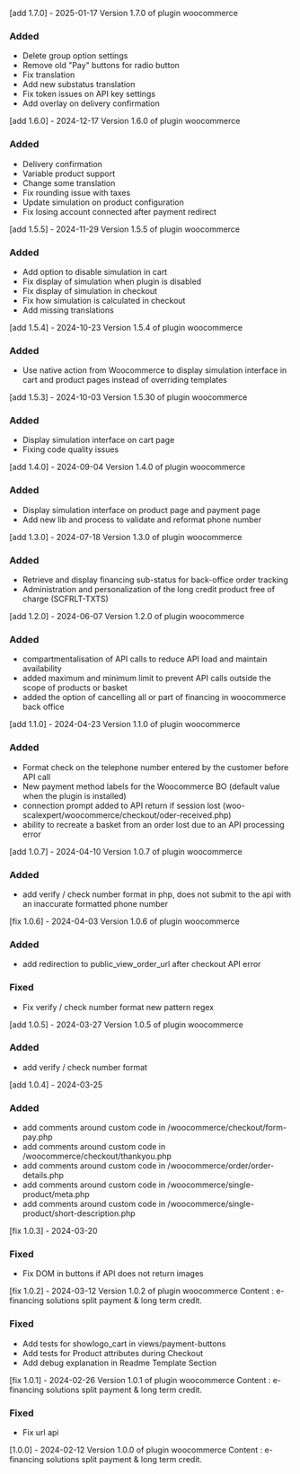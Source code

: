 [add 1.7.0] - 2025-01-17
Version 1.7.0 of plugin woocommerce

### Added

- Delete group option settings
- Remove old "Pay" buttons for radio button
- Fix translation
- Add new substatus translation
- Fix token issues on API key settings
- Add overlay on delivery confirmation

[add 1.6.0] - 2024-12-17
Version 1.6.0 of plugin woocommerce

### Added

- Delivery confirmation
- Variable product support
- Change some translation
- Fix rounding issue with taxes
- Update simulation on product configuration
- Fix losing account connected after payment redirect

[add 1.5.5] - 2024-11-29
Version 1.5.5 of plugin woocommerce

### Added

- Add option to disable simulation in cart
- Fix display of simulation when plugin is disabled
- Fix display of simulation in checkout
- Fix how simulation is calculated in checkout
- Add missing translations

[add 1.5.4] - 2024-10-23
Version 1.5.4 of plugin woocommerce

### Added

- Use native action from Woocommerce to display simulation interface in cart and product pages instead of overriding templates

[add 1.5.3] - 2024-10-03
Version 1.5.30 of plugin woocommerce

### Added

- Display simulation interface on cart page
- Fixing code quality issues

[add 1.4.0] - 2024-09-04
Version 1.4.0 of plugin woocommerce

### Added

- Display simulation interface on product page and payment page
- Add new lib and process to validate and reformat phone number

[add 1.3.0] - 2024-07-18
Version 1.3.0 of plugin woocommerce

### Added

- Retrieve and display financing sub-status for back-office order tracking
- Administration and personalization of the long credit product free of charge (SCFRLT-TXTS)

[add 1.2.0] - 2024-06-07
Version 1.2.0 of plugin woocommerce

### Added

- compartmentalisation of API calls to reduce API load and maintain availability
- added maximum and minimum limit to prevent API calls outside the scope of products or basket
- added the option of cancelling all or part of financing in woocommerce back office

[add 1.1.0] - 2024-04-23
Version 1.1.0 of plugin woocommerce

### Added

- Format check on the telephone number entered by the customer before API call
- New payment method labels for the Woocommerce BO (default value when the plugin is installed)
- connection prompt added to API return if session lost (woo-scalexpert/woocommerce/checkout/oder-received.php)
- ability to recreate a basket from an order lost due to an API processing error

[add 1.0.7] - 2024-04-10
Version 1.0.7 of plugin woocommerce

### Added

- add verify / check number format in php, does not submit to the api with an inaccurate formatted phone number

[fix 1.0.6] - 2024-04-03
Version 1.0.6 of plugin woocommerce

### Added

- add redirection to public_view_order_url after checkout API error

### Fixed

- Fix verify / check number format new pattern regex

[add 1.0.5] - 2024-03-27
Version 1.0.5 of plugin woocommerce

### Added

- add verify / check number format

[add 1.0.4] - 2024-03-25

### Added

- add comments around custom code in /woocommerce/checkout/form-pay.php
- add comments around custom code in /woocommerce/checkout/thankyou.php
- add comments around custom code in /woocommerce/order/order-details.php
- add comments around custom code in /woocommerce/single-product/meta.php
- add comments around custom code in /woocommerce/single-product/short-description.php

[fix 1.0.3] - 2024-03-20

### Fixed

- Fix DOM in buttons if API does not return images

[fix 1.0.2] - 2024-03-12
Version 1.0.2 of plugin woocommerce
Content : e-financing solutions split payment & long term credit.

### Fixed

- Add tests for showlogo_cart in views/payment-buttons
- Add tests for Product attributes during Checkout
- Add debug explanation in Readme Template Section

[fix 1.0.1] - 2024-02-26
Version 1.0.1 of plugin woocommerce
Content : e-financing solutions split payment & long term credit.

### Fixed

- Fix url api

[1.0.0] - 2024-02-12
Version 1.0.0 of plugin woocommerce
Content : e-financing solutions split payment & long term credit.

